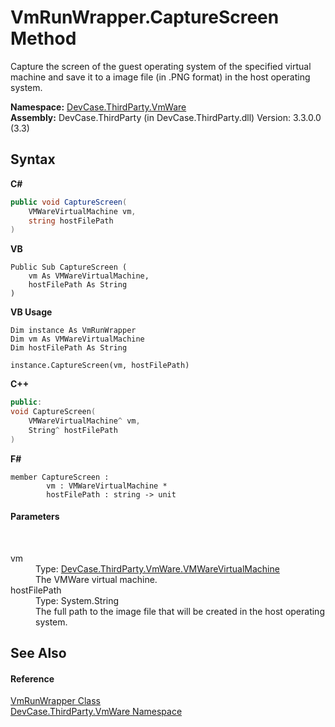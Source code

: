 # VmRunWrapper.CaptureScreen Method 
 

Capture the screen of the guest operating system of the specified virtual machine and save it to a image file (in .PNG format) in the host operating system.

**Namespace:**&nbsp;<a href="N_DevCase_ThirdParty_VmWare">DevCase.ThirdParty.VmWare</a><br />**Assembly:**&nbsp;DevCase.ThirdParty (in DevCase.ThirdParty.dll) Version: 3.3.0.0 (3.3)

## Syntax

**C#**<br />
``` C#
public void CaptureScreen(
	VMWareVirtualMachine vm,
	string hostFilePath
)
```

**VB**<br />
``` VB
Public Sub CaptureScreen ( 
	vm As VMWareVirtualMachine,
	hostFilePath As String
)
```

**VB Usage**<br />
``` VB Usage
Dim instance As VmRunWrapper
Dim vm As VMWareVirtualMachine
Dim hostFilePath As String

instance.CaptureScreen(vm, hostFilePath)
```

**C++**<br />
``` C++
public:
void CaptureScreen(
	VMWareVirtualMachine^ vm, 
	String^ hostFilePath
)
```

**F#**<br />
``` F#
member CaptureScreen : 
        vm : VMWareVirtualMachine * 
        hostFilePath : string -> unit 

```


#### Parameters
&nbsp;<dl><dt>vm</dt><dd>Type: <a href="T_DevCase_ThirdParty_VmWare_VMWareVirtualMachine">DevCase.ThirdParty.VmWare.VMWareVirtualMachine</a><br />The VMWare virtual machine.</dd><dt>hostFilePath</dt><dd>Type: System.String<br />The full path to the image file that will be created in the host operating system.</dd></dl>

## See Also


#### Reference
<a href="T_DevCase_ThirdParty_VmWare_VmRunWrapper">VmRunWrapper Class</a><br /><a href="N_DevCase_ThirdParty_VmWare">DevCase.ThirdParty.VmWare Namespace</a><br />